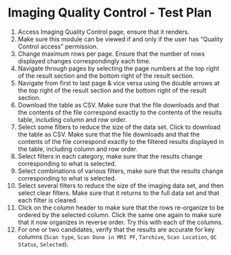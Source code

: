 # Imaging Quality Control - Test Plan
1. Access Imaging Quality Control page, ensure that it renders.
2. Make sure this module can be viewed if and only if the user has “Quality Control access” permission.
3. Change maximum rows per page. Ensure that the number of rows displayed changes correspondingly each time.
4. Navigate through pages by selecting the page numbers at the top right of the result section and the bottom right of the result section.
5. Navigate from first to last page & vice versa using the double arrows at the top right of the result section and the bottom right of the result section.
6. Download the table as CSV. Make sure that the file downloads and that the contents of the file correspond exactly to the contents of the results table, including column and row order.
7. Select some filters to reduce the size of the data set. Click to download the table as CSV. Make sure that the file downloads and that the contents of the file correspond exactly to the filtered results displayed in the table, including column and row order.
8. Select filters in each category, make sure that the results change corresponding to what is selected.
9. Select combinations of various filters, make sure that the results change corresponding to what is selected.
10. Select several filters to reduce the size of the imaging data set, and then select clear filters. Make sure that it returns to the full data set and that each filter is cleared.
11. Click on the column header to make sure that the rows re-organize to be ordered by the selected column. Click the same one again to make sure that it now organizes in reverse order. Try this with each of the columns.
12. For one or two candidates, verify that the results are accurate for key columns (`Scan type`, `Scan Done in MRI PF`, `Tarchive`, `Scan Location`, `QC Status`, `Selected`).
